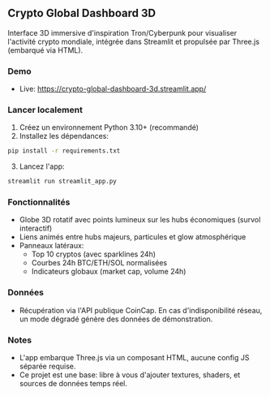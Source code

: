 ## Crypto Global Dashboard 3D

Interface 3D immersive d'inspiration Tron/Cyberpunk pour visualiser l'activité crypto mondiale, intégrée dans Streamlit et propulsée par Three.js (embarqué via HTML).

### Demo

- Live: https://crypto-global-dashboard-3d.streamlit.app/

### Lancer localement

1. Créez un environnement Python 3.10+ (recommandé)
2. Installez les dépendances:
```bash
pip install -r requirements.txt
```
3. Lancez l'app:
```bash
streamlit run streamlit_app.py
```

### Fonctionnalités
- Globe 3D rotatif avec points lumineux sur les hubs économiques (survol interactif)
- Liens animés entre hubs majeurs, particules et glow atmosphérique
- Panneaux latéraux:
  - Top 10 cryptos (avec sparklines 24h)
  - Courbes 24h BTC/ETH/SOL normalisées
  - Indicateurs globaux (market cap, volume 24h)

### Données
- Récupération via l'API publique CoinCap. En cas d'indisponibilité réseau, un mode dégradé génère des données de démonstration.

### Notes
- L'app embarque Three.js via un composant HTML, aucune config JS séparée requise.
- Ce projet est une base: libre à vous d'ajouter textures, shaders, et sources de données temps réel.
